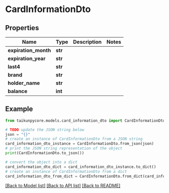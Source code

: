 # CardInformationDto


## Properties

Name | Type | Description | Notes
------------ | ------------- | ------------- | -------------
**expiration_month** | **str** |  | 
**expiration_year** | **str** |  | 
**last4** | **str** |  | 
**brand** | **str** |  | 
**holder_name** | **str** |  | 
**balance** | **int** |  | 

## Example

```python
from taikunpycore.models.card_information_dto import CardInformationDto

# TODO update the JSON string below
json = "{}"
# create an instance of CardInformationDto from a JSON string
card_information_dto_instance = CardInformationDto.from_json(json)
# print the JSON string representation of the object
print(CardInformationDto.to_json())

# convert the object into a dict
card_information_dto_dict = card_information_dto_instance.to_dict()
# create an instance of CardInformationDto from a dict
card_information_dto_from_dict = CardInformationDto.from_dict(card_information_dto_dict)
```
[[Back to Model list]](../README.md#documentation-for-models) [[Back to API list]](../README.md#documentation-for-api-endpoints) [[Back to README]](../README.md)


